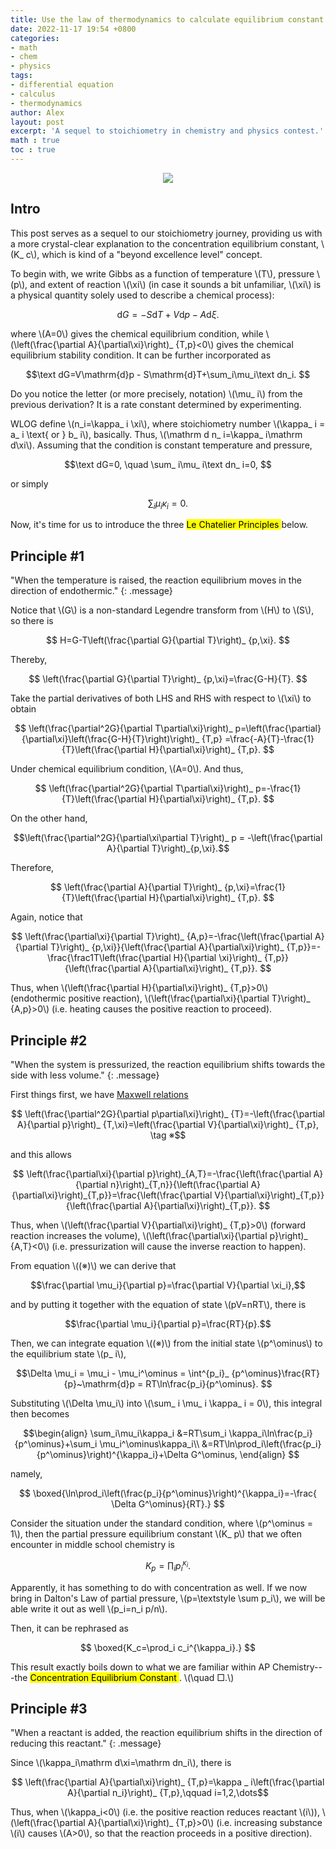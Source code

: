 ```yaml
---
title: Use the law of thermodynamics to calculate equilibrium constant
date: 2022-11-17 19:54 +0800
categories:
- math
- chem
- physics
tags:
- differential equation
- calculus
- thermodynamics
author: Alex
layout: post
excerpt: 'A sequel to stoichiometry in chemistry and physics contest.'
math : true
toc : true
---
```


<p align="center">
    <img src="https://user-images.githubusercontent.com/104330029/203699885-5770e993-7fd2-4b68-b7c2-5a2d364a4076.png">
</p>

## Intro

This post serves as a sequel to our stoichiometry journey, providing us with a more crystal-clear explanation to the concentration equilibrium constant, \\(K_ c\\), which is kind of a "beyond excellence level" concept.

To begin with, we write Gibbs as a function of temperature \\(T\\), pressure \\(p\\), and extent of reaction \\(\xi\\) (in case it sounds a bit unfamiliar, \\(\xi\\) is a physical quantity solely used to describe a chemical process):

$$\mathrm dG=-S\mathrm dT+V\mathrm dp-A\mathrm d\xi.$$

where \\(A=0\\) gives the chemical equilibrium condition, while \\(\left(\frac{\partial A}{\partial\xi}\right)_ {T,p}<0\\) gives the chemical equilibrium stability condition. It can be further incorporated as

$$\text dG=V\mathrm{d}p - S\mathrm{d}T+\sum_i\mu_i\text dn_i. $$

Do you notice the letter (or more precisely, notation) \\(\mu_ i\\) from the previous derivation? It is a rate constant determined by experimenting.

WLOG define \\(n_i=\kappa_ i \xi\\), where stoichiometry number \\(\kappa_ i = a_ i \text{ or } b_ i\\), basically. Thus, \\(\mathrm d n_ i=\kappa_ i\mathrm d\xi\\). Assuming that the condition is constant temperature and pressure,

$$\text dG=0, \quad \sum_ i\mu_ i\text dn_ i=0, $$

or simply

$$ \sum_ i \mu_ i \kappa_ i = 0. $$

Now, it's time for us to introduce the three <mark> Le Chatelier Principles </mark> below.

## Principle #1

"When the temperature is raised, the reaction equilibrium moves in the direction of endothermic."
{: .message}

Notice that \\(G\\) is a non-standard Legendre transform from \\(H\\) to \\(S\\), so there is

$$ H=G-T\left(\frac{\partial G}{\partial T}\right)_ {p,\xi}. $$

Thereby,

$$ \left(\frac{\partial G}{\partial T}\right)_ {p,\xi}=\frac{G-H}{T}. $$

Take the partial derivatives of both LHS and RHS with respect to \\(\xi\\) to obtain

$$ \left(\frac{\partial^2G}{\partial T\partial\xi}\right)_ p=\left(\frac{\partial}{\partial\xi}\left(\frac{G-H}{T}\right)\right)_ {T,p}
=\frac{-A}{T}-\frac{1}{T}\left(\frac{\partial H}{\partial\xi}\right)_ {T,p}. $$

Under chemical equilibrium condition, \\(A=0\\). And thus,

$$ \left(\frac{\partial^2G}{\partial T\partial\xi}\right)_ p=-\frac{1}{T}\left(\frac{\partial H}{\partial\xi}\right)_ {T,p}. $$

On the other hand,

$$\left(\frac{\partial^2G}{\partial\xi\partial T}\right)_ p = -\left(\frac{\partial A}{\partial T}\right)_{p,\xi}.$$

Therefore,

$$ \left(\frac{\partial A}{\partial T}\right)_ {p,\xi}=\frac{1}{T}\left(\frac{\partial H}{\partial\xi}\right)_ {T,p}. $$

Again, notice that

$$ \left(\frac{\partial\xi}{\partial T}\right)_ {A,p}=-\frac{\left(\frac{\partial A}{\partial T}\right)_ {p,\xi}}{\left(\frac{\partial A}{\partial\xi}\right)_ {T,p}}=-\frac{\frac1T\left(\frac{\partial H}{\partial \xi}\right)_ {T,p}}{\left(\frac{\partial A}{\partial\xi}\right)_ {T,p}}. $$

Thus, when \\(\left(\frac{\partial H}{\partial\xi}\right)_ {T,p}>0\\) (endothermic positive reaction), \\(\left(\frac{\partial\xi}{\partial T}\right)_ {A,p}>0\\) (i.e. heating causes the positive reaction to proceed).

## Principle #2

"When the system is pressurized, the reaction equilibrium shifts towards the side with less volume."
{: .message}

First things first, we have [Maxwell relations](https://en.wikipedia.org/wiki/Maxwell_relations)

$$ \left(\frac{\partial^2G}{\partial p\partial\xi}\right)_ {T}=-\left(\frac{\partial A}{\partial p}\right)_ {T,\xi}=\left(\frac{\partial V}{\partial\xi}\right)_ {T,p}, \tag ※$$

and this allows

$$ \left(\frac{\partial\xi}{\partial p}\right)_{A,T}=-\frac{\left(\frac{\partial A}{\partial n}\right)_{T,n}}{\left(\frac{\partial A}{\partial\xi}\right)_{T,p}}=\frac{\left(\frac{\partial V}{\partial\xi}\right)_{T,p}}{\left(\frac{\partial A}{\partial\xi}\right)_{T,p}}. $$

Thus, when \\(\left(\frac{\partial V}{\partial\xi}\right)_ {T,p}>0\\) (forward reaction increases the volume), \\(\left(\frac{\partial\xi}{\partial p}\right)_ {A,T}<0\\) (i.e. pressurization will cause the inverse reaction to happen).

From equation \\((※)\\) we can derive that

$$\frac{\partial \mu_i}{\partial p}=\frac{\partial V}{\partial \xi_i},$$

and by putting it together with the equation of state \\(pV=nRT\\), there is

$$\frac{\partial \mu_i}{\partial p}=\frac{RT}{p}.$$

Then, we can integrate equation \\((※)\\) from the initial state \\(p^\ominus\\) to the equilibrium state \\(p_ i\\),

$$\Delta \mu_i = \mu_i - \mu_i^\ominus = \int^{p_i}_ {p^\ominus}\frac{RT}{p}~\mathrm{d}p = RT\ln\frac{p_i}{p^\ominus}. $$

Substituting \\(\Delta \mu_i\\) into \\(\sum_ i \mu_ i \kappa_ i = 0\\), this integral then becomes

$$\begin{align} \sum_i\mu_i\kappa_i &=RT\sum_i \kappa_i\ln\frac{p_i}{p^\ominus}+\sum_i \mu_i^\ominus\kappa_i\\ &=RT\ln\prod_i\left(\frac{p_i}{p^\ominus}\right)^{\kappa_i}+\Delta G^\ominus, \end{align} $$

namely,

$$ \boxed{\ln\prod_i\left(\frac{p_i}{p^\ominus}\right)^{\kappa_i}=-\frac{ \Delta G^\ominus}{RT}.} $$

Consider the situation under the standard condition, where \\(p^\ominus = 1\\), then the partial pressure equilibrium constant \\(K_ p\\) that we often encounter in middle school chemistry is

$$ K_p=\prod_ i p_ i^{\kappa_ i}. $$

Apparently, it has something to do with concentration as well. If we now bring in Dalton's Law of partial pressure, \\(p=\textstyle \sum p_i\\), we will be able write it out as well \\(p_i=n_i p/n\\).

Then, it can be rephrased as

$$ \boxed{K_c=\prod_i c_i^{\kappa_i}.} $$

This result exactly boils down to what we are familiar within AP Chemistry---the <mark> Concentration Equilibrium Constant </mark>. \\(\quad □.\\)

## Principle #3

"When a reactant is added, the reaction equilibrium shifts in the direction of reducing this reactant."
{: .message}

Since \\(\kappa_i\mathrm  d\xi=\mathrm dn_i\\), there is

$$ \left(\frac{\partial A}{\partial\xi}\right)_ {T,p}=\kappa _ i\left(\frac{\partial A}{\partial n_i}\right)_ {T,p},\qquad i=1,2,\dots$$

Thus, when \\(\kappa_i<0\\) (i.e. the positive reaction reduces reactant \\(i\\)), \\(\left(\frac{\partial A}{\partial\xi}\right)_ {T,p}>0\\) (i.e. increasing substance \\(i\\) causes \\(A>0\\), so that the reaction proceeds in a positive direction).
